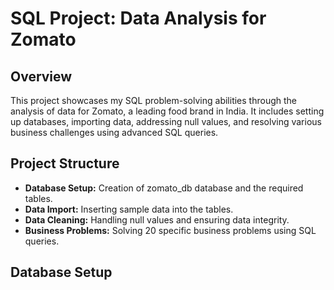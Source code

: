 # SQL Project: Data Analysis for Zomato
## Overview
This project showcases my SQL problem-solving abilities through the analysis of data for Zomato, a leading food brand in India. It includes setting up databases, importing data, addressing null values, and resolving various business challenges using advanced SQL queries.

## Project Structure
* **Database Setup:** Creation of zomato_db database and the required tables.
* **Data Import:** Inserting sample data into the tables.
* **Data Cleaning:** Handling null values and ensuring data integrity.
* **Business Problems:** Solving 20 specific business problems using SQL queries.
  
## Database Setup

